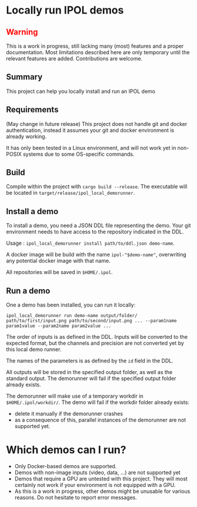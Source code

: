 # Locally run IPOL demos

## <span style="color:red"> Warning</span>
This is a work in progress, still lacking many (most) features and a proper documentation. Most limitations described here are only temporary until the relevant features are added. Contributions are welcome.

## Summary
This project can help you locally install and run an IPOL demo

## Requirements
(May change in future release)
This project does not handle git and docker authentication, instead it assumes your git and docker environment is already working.

It has only been tested in a Linux environment, and will not work yet in non-POSIX systems due to some OS-specific commands.

## Build
Compile within the project with `cargo build --release`. The executable will be located in `target/release/ipol_local_demorunner`.

## Install a demo
To install a demo, you need a JSON DDL file representing the demo. Your git environment needs to have access to the repository indicated in the DDL.

Usage : `ipol_local_demorunner install path/to/ddl.json demo-name`. 

A docker image will be build with the name `ipol-"$demo-name"`, overwriting any potential docker image with that name.

All repositories will be saved in `$HOME/.ipol`.

## Run a demo
One a demo has been installed, you can run it locally:

`ipol_local_demorunner run demo-name output/folder/ path/to/first/input.png path/to/second/input.png ... --param1name param1value --param2name param2value ...` 

The order of inputs is as defined in the DDL. Inputs will be converted to the expected format, but the channels and precision are not converted yet by this local demo runner.

The names of the parameters is as defined by the `id` field in the DDL.

All outputs will be stored in the specified output folder, as well as the standard output. The demorunner will fail if the specified output folder already exists.

The demorunner will make use of a temporary workdir in `$HOME/.ipol/workdir/`. The demo will fail if the workdir folder already exists:
* delete it manually if the demorunner crashes
* as a consequence of this, parallel instances of the demorunner are not supported yet.

# Which demos can I run?
* Only Docker-based demos are supported.
* Demos with non-image inputs (video, data, ...) are not supported yet
* Demos that require a GPU are untested with this project. They will most certainly not work if your environment is not equipped with a GPU.
* As this is a work in progress, other demos might be unusable for various reasons. Do not hesitate to report error messages.